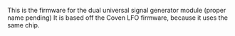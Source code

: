 This is the firmware for the dual universal signal generator module (proper name pending)
It is based off the Coven LFO firmware, because it uses the same chip.